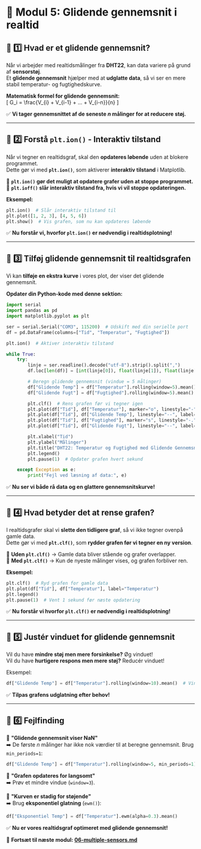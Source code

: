 # 🔄 **Modul 5: Glidende gennemsnit i realtid**

## 📌 **1️⃣ Hvad er et glidende gennemsnit?**
Når vi arbejder med realtidsmålinger fra **DHT22**, kan data variere på grund af **sensorstøj**.  
Et **glidende gennemsnit** hjælper med at **udglatte data**, så vi ser en mere stabil temperatur- og fugtighedskurve.

**Matematisk formel for glidende gennemsnit:**  
\[
G_i = \frac{V_{i} + V_{i-1} + ... + V_{i-n}}{n}
\]

✅ **Vi tager gennemsnittet af de seneste *n* målinger for at reducere støj.**  

---

## 📌 **2️⃣ Forstå `plt.ion()` - Interaktiv tilstand**
Når vi tegner en realtidsgraf, skal den **opdateres løbende** uden at blokere programmet.  
Dette gør vi med **`plt.ion()`**, som aktiverer **interaktiv tilstand** i Matplotlib.

🔹 **`plt.ion()` gør det muligt at opdatere grafer uden at stoppe programmet.**  
🔹 **`plt.ioff()` slår interaktiv tilstand fra, hvis vi vil stoppe opdateringen.**  

**Eksempel:**
```python
plt.ion()  # Slår interaktiv tilstand til
plt.plot([1, 2, 3], [4, 5, 6])
plt.show()  # Vis grafen, som nu kan opdateres løbende
```

✅ **Nu forstår vi, hvorfor `plt.ion()` er nødvendig i realtidsplotning!**  

---

## 📌 **3️⃣ Tilføj glidende gennemsnit til realtidsgrafen**
Vi kan **tilføje en ekstra kurve** i vores plot, der viser det glidende gennemsnit.  

**Opdater din Python-kode med denne sektion:**  

```python
import serial
import pandas as pd
import matplotlib.pyplot as plt

ser = serial.Serial("COM3", 115200)  # Udskift med din serielle port
df = pd.DataFrame(columns=["Tid", "Temperatur", "Fugtighed"])

plt.ion()  # Aktiver interaktiv tilstand

while True:
    try:
        linje = ser.readline().decode("utf-8").strip().split(",")
        df.loc[len(df)] = [int(linje[0]), float(linje[1]), float(linje[2])]

        # Beregn glidende gennemsnit (vindue = 5 målinger)
        df["Glidende Temp"] = df["Temperatur"].rolling(window=5).mean()
        df["Glidende Fugt"] = df["Fugtighed"].rolling(window=5).mean()

        plt.clf()  # Rens grafen før vi tegner igen
        plt.plot(df["Tid"], df["Temperatur"], marker="o", linestyle="-", label="Temperatur")
        plt.plot(df["Tid"], df["Glidende Temp"], linestyle="--", label="Glidende Temp (5)")
        plt.plot(df["Tid"], df["Fugtighed"], marker="s", linestyle="-.", label="Fugtighed")
        plt.plot(df["Tid"], df["Glidende Fugt"], linestyle="--", label="Glidende Fugt (5)")

        plt.xlabel("Tid")
        plt.ylabel("Målinger")
        plt.title("DHT22: Temperatur og Fugtighed med Glidende Gennemsnit")
        plt.legend()
        plt.pause(1)  # Opdater grafen hvert sekund

    except Exception as e:
        print("Fejl ved læsning af data:", e)
```

✅ **Nu ser vi både rå data og en glattere gennemsnitskurve!**  

---

## 📌 **4️⃣ Hvad betyder det at rense grafen?**
I realtidsgrafer skal vi **slette den tidligere graf**, så vi ikke tegner ovenpå gamle data.  
Dette gør vi med **`plt.clf()`**, som **rydder grafen før vi tegner en ny version**.

🔹 **Uden `plt.clf()`** → Gamle data bliver stående og grafer overlapper.  
🔹 **Med `plt.clf()`** → Kun de nyeste målinger vises, og grafen forbliver ren.  

**Eksempel:**
```python
plt.clf()  # Ryd grafen for gamle data
plt.plot(df["Tid"], df["Temperatur"], label="Temperatur")
plt.legend()
plt.pause(1)  # Vent 1 sekund før næste opdatering
```

✅ **Nu forstår vi hvorfor `plt.clf()` er nødvendig i realtidsplotning!**  

---

## 📌 **5️⃣ Justér vinduet for glidende gennemsnit**
Vil du have **mindre støj men mere forsinkelse?** Øg vinduet!  
Vil du have **hurtigere respons men mere støj?** Reducér vinduet!  

Eksempel:  
```python
df["Glidende Temp"] = df["Temperatur"].rolling(window=10).mean()  # Vindue på 10 målinger
```

✅ **Tilpas grafens udglatning efter behov!**  

---

## 📌 **6️⃣ Fejlfinding**
🔹 **"Glidende gennemsnit viser NaN"**  
➡️ De første *n* målinger har ikke nok værdier til at beregne gennemsnit. Brug `min_periods=1`:  
```python
df["Glidende Temp"] = df["Temperatur"].rolling(window=5, min_periods=1).mean()
```

🔹 **"Grafen opdateres for langsomt"**  
➡️ Prøv et mindre vindue (`window=3`).  

🔹 **"Kurven er stadig for støjende"**  
➡️ Brug **eksponentiel glatning** (`ewm()`):
```python
df["Eksponentiel Temp"] = df["Temperatur"].ewm(alpha=0.3).mean()
```

✅ **Nu er vores realtidsgraf optimeret med glidende gennemsnit!**  

🚀 **Fortsæt til næste modul: [06-multiple-sensors.md](06-multiple-sensors.md)**  

